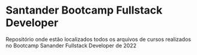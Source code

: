# Santander Bootcamp Fullstack Developer
Repositório onde estão localizados todos os arquivos de cursos realizados no Bootcamp Sanander Fullstack Developer de 2022
